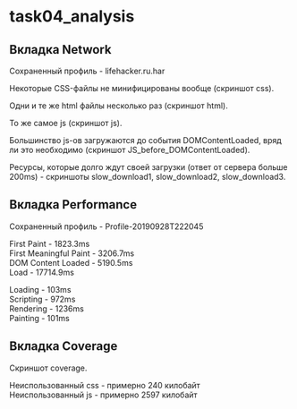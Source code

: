 # task04_analysis
## Вкладка Network
Сохраненный профиль - lifehacker.ru.har

Некоторые CSS-файлы не минифицированы вообще (скриншот css).

Одни и те же html файлы несколько раз (скриншот html).

То же самое js (скриншот js).

Большинство js-ов загружаются до события DOMContentLoaded, вряд ли это необходимо (скриншот JS_before_DOMContentLoaded).

Ресурсы, которые долго ждут своей загрузки (ответ от сервера больше 200ms) - скриншоты slow_download1, slow_download2, slow_download3.

## Вкладка Performance
Сохраненный профиль - Profile-20190928T222045

First Paint - 1823.3ms  
First Meaningful Paint - 3206.7ms  
DOM Content Loaded - 5190.5ms  
Load - 17714.9ms  

Loading - 103ms  
Scripting - 972ms  
Rendering - 1236ms  
Painting - 101ms  

## Вкладка Coverage
Скриншот coverage.  

Неиспользованный css - примерно 240 килобайт  
Неиспользованный js - примерно 2597 килобайт
